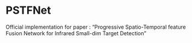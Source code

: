 # PSTFNet
Official implementation for paper : “Progressive Spatio-Temporal feature Fusion Network for Infrared Small-dim Target Detection”
